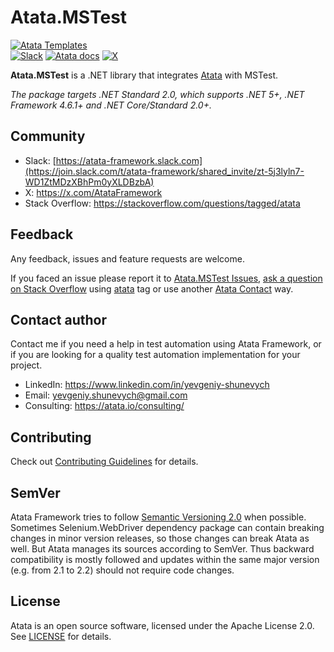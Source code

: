 # Atata.MSTest

[![Atata Templates](https://img.shields.io/badge/get-Atata_Templates-green.svg?color=4BC21F)](https://marketplace.visualstudio.com/items?itemName=YevgeniyShunevych.AtataTemplates)\
[![Slack](https://img.shields.io/badge/join-Slack-green.svg?colorB=4EB898)](https://join.slack.com/t/atata-framework/shared_invite/zt-5j3lyln7-WD1ZtMDzXBhPm0yXLDBzbA)
[![Atata docs](https://img.shields.io/badge/docs-Atata_Framework-orange.svg)](https://atata.io)
[![X](https://img.shields.io/badge/follow-@AtataFramework-blue.svg)](https://x.com/AtataFramework)

**Atata.MSTest** is a .NET library that integrates [Atata](https://github.com/atata-framework/atata) with MSTest.

*The package targets .NET Standard 2.0, which supports .NET 5+, .NET Framework 4.6.1+ and .NET Core/Standard 2.0+.*

## Community

- Slack: [https://atata-framework.slack.com](https://join.slack.com/t/atata-framework/shared_invite/zt-5j3lyln7-WD1ZtMDzXBhPm0yXLDBzbA)
- X: https://x.com/AtataFramework
- Stack Overflow: https://stackoverflow.com/questions/tagged/atata

## Feedback

Any feedback, issues and feature requests are welcome.

If you faced an issue please report it to [Atata.MSTest Issues](https://github.com/atata-framework/atata-mstest/issues),
[ask a question on Stack Overflow](https://stackoverflow.com/questions/ask?tags=atata+csharp) using [atata](https://stackoverflow.com/questions/tagged/atata) tag
or use another [Atata Contact](https://atata.io/contact/) way.

## Contact author

Contact me if you need a help in test automation using Atata Framework, or if you are looking for a quality test automation implementation for your project.

- LinkedIn: https://www.linkedin.com/in/yevgeniy-shunevych
- Email: yevgeniy.shunevych@gmail.com
- Consulting: https://atata.io/consulting/

## Contributing

Check out [Contributing Guidelines](CONTRIBUTING.md) for details.

## SemVer

Atata Framework tries to follow [Semantic Versioning 2.0](https://semver.org/) when possible.
Sometimes Selenium.WebDriver dependency package can contain breaking changes in minor version releases,
so those changes can break Atata as well.
But Atata manages its sources according to SemVer.
Thus backward compatibility is mostly followed and updates within the same major version
(e.g. from 2.1 to 2.2) should not require code changes.

## License

Atata is an open source software, licensed under the Apache License 2.0.
See [LICENSE](LICENSE) for details.
